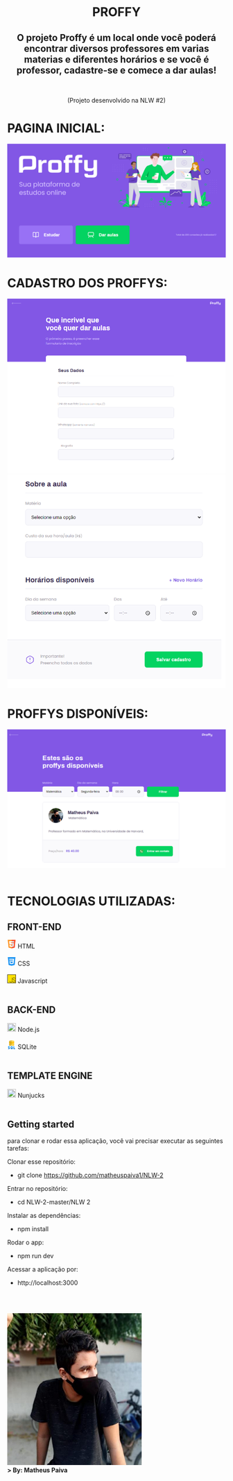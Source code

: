 



<h1 align="center"> PROFFY </h1>

<h2 align= "center"> O projeto Proffy é um local onde você poderá encontrar diversos professores em varias materias e diferentes horários e se você é professor, cadastre-se e comece a dar aulas! </h2> <br>

<p align= "center"> (Projeto desenvolvido na NLW #2) </p>

<h1> PAGINA INICIAL: </h1>

<div class="page-initial"> 
    <img src="./prints_readme/pagina-inicial.png">
</div>

<h1> CADASTRO DOS PROFFYS: </h1>
<div class="page-proffy"> 
    <img src="./prints_readme/prof1.png">
    <img src="./prints_readme/prof2.png">
</div>

<h1> PROFFYS DISPONÍVEIS: </h1>
<div class="page-study"> 
    <img src="./prints_readme/prof3.png">
</div>
<br>
<h1>TECNOLOGIAS UTILIZADAS:</h1>
<h2> FRONT-END </h2>

<div class="FRONT-END">

<div class="HTML-logo"> 
    <img src="./prints_readme/HTML.svg" width= 20px height = 20px> HTML 
</div> <br>
<div class="CSS-logo"> 
    <img src="./prints_readme/CSS.svg"  width= 20px height = 20px> CSS
</div> <br>
<div class="JS-logo"> 
    <img src="./prints_readme/JS.svg" width= 20px height = 20px> Javascript 
</div> <br>

</div>

<h2> BACK-END </h2>

<div class="BACK-END">

<div class="JS-logo"> 
    <img src="https://nodejs.org/static/images/logo-hexagon-card.png" width= 20px height = 20px> Node.js 
</div> <br>
<div class="SQL-logo"> 
    <img src="./prints_readme/SQL.svg" width= 20px height = 20px>  SQLite  
</div> <br>


</div>

<h2> TEMPLATE ENGINE </h2>

<div class="BACK-END">

<div class="nunjucks-logo"> 
    <img src="https://avatars1.githubusercontent.com/u/60146625?s=200&v=4" width= 20px height = 20px>  Nunjucks 
</div> <br>

</div>

## Getting started

para clonar e rodar essa aplicação, você vai precisar executar as seguintes tarefas:

Clonar esse repositório:
 - git clone https://github.com/matheuspaiva1/NLW-2

Entrar no repositório:
 - cd NLW-2-master/NLW 2

Instalar as dependências:
 - npm install

Rodar o app:
 - npm run dev

Acessar a aplicação por:
 - http://localhost:3000

<br> <br>

<div class="eu">
<img src="./prints_readme/EU.jpg" alt="EU" width="310px" height="350px"  >
</div>
<strong> > </> By: Matheus Paiva </h5> </strong>





